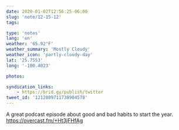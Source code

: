 ```yaml
---
date: 2020-01-02T12:56:25-06:00
slug: 'note/12-15-12'
tags:

type: 'notes'
lang: 'en'
weather: '65.92°F'
weather_summary: 'Mostly Cloudy'
weather_icon: 'partly-cloudy-day'
lat: '25.7553'
long: '-100.4023'

photos:

syndication_links:
    - https://brid.gy/publish/twitter
tweet_id: '1212809711738904578'
---
```

A great podcast episode about good and bad habits to start the year. 
https://overcast.fm/+Ht3jFHfAg